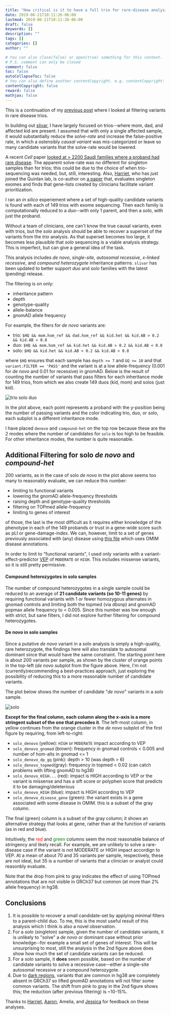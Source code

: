 ```yaml
---
title: "How critical is it to have a full trio for rare-disease analysis?"
date: 2019-06-21T10:11:26-06:00
lastmod: 2019-06-21T10:11:26-06:00
draft: false
keywords: []
description: ""
tags: []
categories: []
author: ""

# You can also close(false) or open(true) something for this content.
# P.S. comment can only be closed
comment: false
toc: false
autoCollapseToc: false
# You can also define another contentCopyright. e.g. contentCopyright: "This is another copyright."
contentCopyright: false
reward: false
mathjax: false
---
```


<!--more-->

This is a continuation of my [previous post](https://brentp.github.io/post/variant-filter/) where I looked at filtering variants in rare disease trios.

In building out [slivar](https://github.com/brentp/slivar), I have largely focused on trios--where mom, dad, and affected kid are present. I assumed that with only a single affected sample, it would substantially reduce the *solve-rate* and increase the false-positive rate, in which a ostensibly *causal variant* was mis-categorized or leave so many candidate variants that the solve-rate would be lowered.

A recent *Cell* paper [looked at > 2200 Saudi families where a proband had rare disease](https://www.ncbi.nlm.nih.gov/pubmed/31130284). The apparent solve-rate was no different for singleton samples than for trios; this could be due to the choice of when trio-sequencing was needed, but, still, interesting. Also, [Harriet](https://twitter.com/hdashnow), who has just joined the Quinlan lab, is co-author on [a paper](https://www.nature.com/articles/ejhg2017123) that, evaluates singleton exomes and finds that gene-lists created by clinicians facilitate variant prioritization.

I ran an *in silico* experiement where a set of high-quality candidate variants is found with each of 149 trios with exome sequencing. Then each family is computationally reduced to a *duo*--with only 1 parent, and then a *solo*, with just the proband.

Without a team of clinicians, one can't know the true causal variants, even with trios, but the *solo* analysis should be able to recover a superset of the variants from the *trio* analysis. As that superset becomes too large, it becomes less plausible that *solo* sequencing is a viable analysis strategy. This is imperfect, but can give a general idea of the task.

This analysis includes *de novo*, *single-site, autosomal recessive*, *x-linked recessive*, and *compound heterozygote* inheritance patterns. `slivar` has been updated to better support *duo* and *solo* families with the latest (pending) release.

The filtering is on only:

 + inheritance pattern
 + depth
 + genotype-quality
 + allele-balance
 + gnomAD allele frequency

For example, the filters for *de novo* variants are:

 + trio: `$HQ && mom.hom_ref && dad.hom_ref && kid.het && kid.AB > 0.2 && kid.AB < 0.8`
 + duo: `$HQ && mom.hom_ref && kid.het && kid.AB > 0.2 && kid.AB < 0.8`
 + solo: `$HQ && kid.het && kid.AB > 0.2 && kid.AB < 0.8`

where `$HQ` ensures that each sample has `depth >= 7` and `GQ >= 10` and that `variant.FILTER == 'PASS'` and the variant is at a low allele-frequency (0.001 for *de novo* and 0.01 for recessive) in gnomAD. Below is the result of counting the number of variants that pass filters for each inheritance mode for 149 trios, from which we also create 149 duos (kid, mom) and solos (just kid).

![trio solo duo](/img/trio-solo-duo.png)

In the plot above, each point represents a proband with the y-position being the number of passing variants and the color indicating trio, duo, or solo, each subplot is a different inheritance mode.

I have placed `denovo` and `compound-het` on the top row because these are the 2 modes where the number of candidates for `solo` is too high to be feasible. For other inheritance modes, the number is quite reasonable.

## Additional Filtering for solo *de novo* and *compound-het*

200 variants, as in the case of solo *de novo* in the plot above seems too many to reasonably evaluate, we can reduce this number:
+ limiting to functional variants
+ lowering the gnomAD allele-frequency thresholds
+ raising depth and genotype-quality thresholds
+ filtering on TOPmed allele-frequency
+ limiting to genes of interest

of those, the last is the most difficult as it requires either knowledge of the phenotype in each of the 149 probands or trust in a gene-wide score such as pLI or gene-damage-index. We can, however, limit to a set of genes previously associated with (any) disease using [this file](http://compbio.charite.de/jenkins/job/hpo.annotations.monthly/lastSuccessfulBuild/artifact/annotation/genes_to_diseases.txt) which uses OMIM disease annotations.

In order to limit to "functional variants", I used only variants with a variant-effect-predictor [VEP](https://uswest.ensembl.org/info/docs/tools/vep/index.html) of `MODERATE` or `HIGH`. This includes missense variants, so it is still pretty permissive.

#### Compound heterozygotes in solo samples

The number of compound heterozygotes in a single sample could be reduced to an average of **21 candidate variants (so 10-11 genes)** by requiring functional variants with 1 or fewer homozygous alternates in gnomad controls and limiting both the topmed (via dbsnp) and gnomAD popmax allele frequency to < 0.005. Since this number was low enough with strict, but sane filters, I did not explore further filtering for compound heterozygotes.

#### De novo in solo samples

Since a putative *de novo* variant in a solo analysis is simply a high-quality, rare heterozygote, the findings here will also translate to autosomal dominant since that would have the same constraint. The starting point here is about 200 variants per sample, as shown by the cluster of orange points in the top-left (*de novo* subplot from the figure above. Here, I'm not (currently)recommending a best-practices approach, just exploring the possibility of reducing this to a more reasonable number of candidate variants.

The plot below shows the number of candidate "*de novo*" variants in a *solo* sample.

![solo](/img/solo.png)

 **Except for the final column, each column along the x-axis is a more stringent subset of the one that precedes it**. The left-most column, in yellow continues from the orange cluster in the *de novo* subplot of the first figure by requiring, from left-to-right:

+ `solo_denovo` (yellow): `HIGH` or `MODERATE` impact according to VEP
+ `solo_denovo_gnomad` (brown): frequency in gnomad controls < 0.005 and number of hom-alts in gnomad <= 1
+ `solo_denovo_dp_gq` (pink): depth > 10 (was depth > 6)
+ `solo_denovo_topmed`(gray): frequency in topmed < 0.02 (can catch problems with lifting gnomAD to hg38)
+ `solo_denovo_HIGH...` (red): impact is HIGH according to VEP or the variant is missense and has a sift score or polyphen score that predicts it to be damaging/deleterious
+ `solo_denovo_HIGH` (blue): impact is HIGH according to VEP
+ `solo_denovo_disease_gene` (green): the variant exists in a gene associated with some disease in OMIM. this is a subset of the gray column.

The final (green) column is a subset of the gray column; it shows an alternative strategy that looks at gene, rather than at the function of variants (as in red and blue).

Intuitively, the <font color="red">red</font> and <font color="green">green</font> columns seem the most reasonable balance of stringency and likely recall. For example, we are unlikely to solve a rare-disease case if the variant is not MODERATE or HIGH impact accordign to VEP. At a mean of about 70 and 35 variants per sample, respectively, these are not ideal, but 35 is a number of variants that a clinician or analyst could reasonbly evaluate.

Note that the drop from pink to gray indicates the effect of using TOPmed annotations that are not visible in GRCh37 but common (at more than 2% allele frequency) in hg38.


## Conclusions

1. It is possible to recover a small candidate-set by applying minimal filters to a parent-child duo. To me, this is the most useful result of this analysis which I think is also a novel observation.
1. For a *solo* (singleton) sample, given the number of candidate variants, it is unlikely to "solve" a *de novo* or dominant case without prior knowledge--for example a small set of genes of interest. This will be unsurprising to most, still the analysis in the 2nd figure above does show how much the set of candidate variants can be reduced.
1. For a *solo* sample, it **does** seem possible, based on the number of candidate variants to solve a recessive case--either a single-site autosomal recessive or a compound heterozygote.
1. Due to [dark regions](https://genomebiology.biomedcentral.com/articles/10.1186/s13059-019-1707-2), variants that are common in hg38 are completely absent in GRCh37 so lifted gnomAD annotations will not filter some common variants. The shift from pink to gray in the 2nd figure shows this; the reduction (after previous filtering) is ~10-15%.


Thanks to [Harriet](https://twitter.com/hdashnow), [Aaron](https://twitter.com/aaronquinlan), Amelia, and [Jessica](https://twitter.com/jxchong) for feedback on these analyses.
